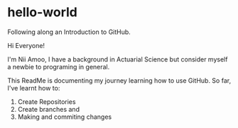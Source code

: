 # hello-world
Following along an Introduction to GitHub.

Hi Everyone!

I'm Nii Amoo, I have a background in Actuarial Science but consider myself a newbie to programing in general. 

This ReadMe is documenting my journey learning how to use GitHub. So far, I've learnt how to:
1. Create Repositories
2. Create branches and
3. Making and commiting changes 
